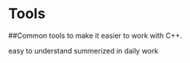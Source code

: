 # Tools
##Common tools to make it easier to work with C++.

easy to understand
summerized in daily work

